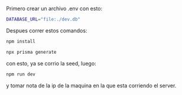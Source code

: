 Primero crear un archivo .env con esto:

```bash
DATABASE_URL="file:./dev.db"
```

Despues correr estos comandos:

```bash
npm install
```

```bash
npx prisma generate 
```

con esto, ya se corrio la seed, luego:

```bash
npm run dev
```

y tomar nota de la ip de la maquina en la que esta corriendo el server.

